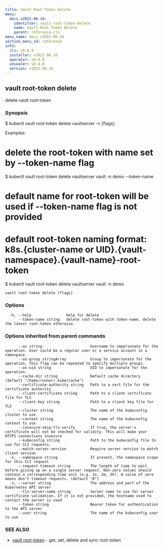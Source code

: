 ```yaml
---
title: Vault Root-Token Delete
menu:
  docs_v2022.06.16:
    identifier: vault-root-token-delete
    name: Vault Root-Token Delete
    parent: reference-cli
menu_name: docs_v2022.06.16
section_menu_id: reference
info:
  cli: v0.8.0
  installer: v2022.06.16
  operator: v0.8.0
  unsealer: v0.8.0
  version: v2022.06.16
---
```


## vault root-token delete

delete vault root-token

### Synopsis


$ kubectl vault root-token delete vaultserver <name> -n <namespace> [flags]

Examples:
 # delete the root-token with name set by --token-name flag
 $ kubectl vault root-token delete vaultserver vault -n demo --token-name <name>

 # default name for root-token will be used if --token-name flag is not provided
 # default root-token naming format: k8s.{cluster-name or UID}.{vault-namespace}.{vault-name}-root-token
 $ kubectl vault root-token delete vaultserver vault -n demo


```
vault root-token delete [flags]
```

### Options

```
  -h, --help                help for delete
      --token-name string   delete root-token with token-name. delete the latest root-token otherwise.
```

### Options inherited from parent commands

```
      --as string                      Username to impersonate for the operation. User could be a regular user or a service account in a namespace.
      --as-group stringArray           Group to impersonate for the operation, this flag can be repeated to specify multiple groups.
      --as-uid string                  UID to impersonate for the operation.
      --cache-dir string               Default cache directory (default "/home/runner/.kube/cache")
      --certificate-authority string   Path to a cert file for the certificate authority
      --client-certificate string      Path to a client certificate file for TLS
      --client-key string              Path to a client key file for TLS
      --cluster string                 The name of the kubeconfig cluster to use
      --context string                 The name of the kubeconfig context to use
      --insecure-skip-tls-verify       If true, the server's certificate will not be checked for validity. This will make your HTTPS connections insecure
      --kubeconfig string              Path to the kubeconfig file to use for CLI requests.
      --match-server-version           Require server version to match client version
  -n, --namespace string               If present, the namespace scope for this CLI request
      --request-timeout string         The length of time to wait before giving up on a single server request. Non-zero values should contain a corresponding time unit (e.g. 1s, 2m, 3h). A value of zero means don't timeout requests. (default "0")
  -s, --server string                  The address and port of the Kubernetes API server
      --tls-server-name string         Server name to use for server certificate validation. If it is not provided, the hostname used to contact the server is used
      --token string                   Bearer token for authentication to the API server
      --user string                    The name of the kubeconfig user to use
```

### SEE ALSO

* [vault root-token](/docs/v2022.06.16/reference/cli/vault_root-token)	 - get, set, delete and sync root-token

